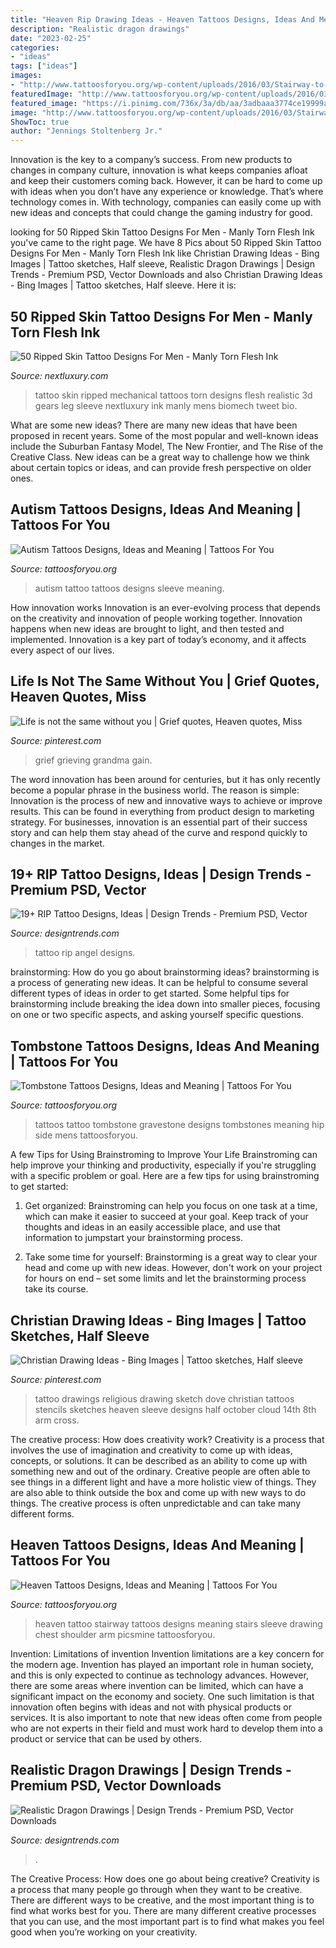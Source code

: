 ```yaml
---
title: "Heaven Rip Drawing Ideas - Heaven Tattoos Designs, Ideas And Meaning"
description: "Realistic dragon drawings"
date: "2023-02-25"
categories:
- "ideas"
tags: ["ideas"]
images:
- "http://www.tattoosforyou.org/wp-content/uploads/2016/03/Stairway-to-Heaven-Tattoo.jpg"
featuredImage: "http://www.tattoosforyou.org/wp-content/uploads/2016/03/Stairway-to-Heaven-Tattoo.jpg"
featured_image: "https://i.pinimg.com/736x/3a/db/aa/3adbaaa3774ce19999aa00ce7453eb8e--missing-loved-ones-angels-in-heaven.jpg"
image: "http://www.tattoosforyou.org/wp-content/uploads/2016/03/Stairway-to-Heaven-Tattoo.jpg"
ShowToc: true
author: "Jennings Stoltenberg Jr."
---
```



Innovation is the key to a company’s success. From new products to changes in company culture, innovation is what keeps companies afloat and keep their customers coming back. However, it can be hard to come up with ideas when you don’t have any experience or knowledge. That’s where technology comes in. With technology, companies can easily come up with new ideas and concepts that could change the gaming industry for good.

	

		
looking for 50 Ripped Skin Tattoo Designs For Men - Manly Torn Flesh Ink you've came to the right page. We have 8 Pics about 50 Ripped Skin Tattoo Designs For Men - Manly Torn Flesh Ink like Christian Drawing Ideas - Bing Images | Tattoo sketches, Half sleeve, Realistic Dragon Drawings | Design Trends - Premium PSD, Vector Downloads and also Christian Drawing Ideas - Bing Images | Tattoo sketches, Half sleeve. Here it is:
		
    
## 50 Ripped Skin Tattoo Designs For Men - Manly Torn Flesh Ink

<img loading=lazy src="http://nextluxury.com/wp-content/uploads/mens-ripped-skin-tattoo-with-realistic-3d-mechanical-gears-on-leg.jpg" onerror="this.onerror=null;this.src='https://tse4.mm.bing.net/th?id=OIP.UR95X0e5u10M-tJ90bMOhgHaKJ&amp;pid=15.1';" alt="50 Ripped Skin Tattoo Designs For Men - Manly Torn Flesh Ink">

_Source: nextluxury.com_

>tattoo skin ripped mechanical tattoos torn designs flesh realistic 3d gears leg sleeve nextluxury ink manly mens biomech tweet bio. 

	

What are some new ideas?
There are many new ideas that have been proposed in recent years. Some of the most popular and well-known ideas include the Suburban Fantasy Model, The New Frontier, and The Rise of the Creative Class. New ideas can be a great way to challenge how we think about certain topics or ideas, and can provide fresh perspective on older ones.

    
## Autism Tattoos Designs, Ideas And Meaning | Tattoos For You

<img loading=lazy src="https://www.tattoosforyou.org/wp-content/uploads/2014/02/Autism-Tattoos-for-Men.jpg" onerror="this.onerror=null;this.src='https://tse1.mm.bing.net/th?id=OIP.-Azuy975QEQpjIk2Vp5b_wDYEg&amp;pid=15.1';" alt="Autism Tattoos Designs, Ideas and Meaning | Tattoos For You">

_Source: tattoosforyou.org_

>autism tattoo tattoos designs sleeve meaning. 

	

How innovation works
Innovation is an ever-evolving process that depends on the creativity and innovation of people working together. Innovation happens when new ideas are brought to light, and then tested and implemented. Innovation is a key part of today’s economy, and it affects every aspect of our lives.

    
## Life Is Not The Same Without You | Grief Quotes, Heaven Quotes, Miss

<img loading=lazy src="https://i.pinimg.com/736x/3a/db/aa/3adbaaa3774ce19999aa00ce7453eb8e--missing-loved-ones-angels-in-heaven.jpg" onerror="this.onerror=null;this.src='https://tse3.mm.bing.net/th?id=OIP.mCs8gNTxyDp8g072z1X2mQHaJo&amp;pid=15.1';" alt="Life is not the same without you | Grief quotes, Heaven quotes, Miss">

_Source: pinterest.com_

>grief grieving grandma gain. 

	

The word innovation has been around for centuries, but it has only recently become a popular phrase in the business world. The reason is simple: Innovation is the process of new and innovative ways to achieve or improve results. This can be found in everything from product design to marketing strategy. For businesses, innovation is an essential part of their success story and can help them stay ahead of the curve and respond quickly to changes in the market.

    
## 19+ RIP Tattoo Designs, Ideas | Design Trends - Premium PSD, Vector

<img loading=lazy src="https://images.designtrends.com/wp-content/uploads/2016/02/25053526/Angel-Tattoo-Design.jpg" onerror="this.onerror=null;this.src='https://tse3.mm.bing.net/th?id=OIP.oekCUXMrrD3eR1hjGRuxYQHaHa&amp;pid=15.1';" alt="19+ RIP Tattoo Designs, Ideas | Design Trends - Premium PSD, Vector">

_Source: designtrends.com_

>tattoo rip angel designs. 

	

brainstorming: How do you go about brainstorming ideas?
brainstorming is a process of generating new ideas. It can be helpful to consume several different types of ideas in order to get started. Some helpful tips for brainstorming include breaking the idea down into smaller pieces, focusing on one or two specific aspects, and asking yourself specific questions.

    
## Tombstone Tattoos Designs, Ideas And Meaning | Tattoos For You

<img loading=lazy src="https://www.tattoosforyou.org/wp-content/uploads/2016/02/Tattoos-of-Tombstones.jpg" onerror="this.onerror=null;this.src='https://tse1.mm.bing.net/th?id=OIP.JJ5aDqGgCnlu3HTNiPlgLQHaJ4&amp;pid=15.1';" alt="Tombstone Tattoos Designs, Ideas and Meaning | Tattoos For You">

_Source: tattoosforyou.org_

>tattoos tattoo tombstone gravestone designs tombstones meaning hip side mens tattoosforyou. 

	

A few Tips for Using Brainstroming to Improve Your Life
Brainstroming can help improve your thinking and productivity, especially if you're struggling with a specific problem or goal. Here are a few tips for using brainstroming to get started: 
1. Get organized: Brainstroming can help you focus on one task at a time, which can make it easier to succeed at your goal. Keep track of your thoughts and ideas in an easily accessible place, and use that information to jumpstart your brainstorming process. 

2. Take some time for yourself: Brainstorming is a great way to clear your head and come up with new ideas. However, don't work on your project for hours on end – set some limits and let the brainstorming process take its course. 


    
## Christian Drawing Ideas - Bing Images | Tattoo Sketches, Half Sleeve

<img loading=lazy src="https://i.pinimg.com/736x/35/70/4a/35704a62758daa34fe3c5d498d7934df--sketch-tattoo-tattoo-drawings.jpg" onerror="this.onerror=null;this.src='https://tse3.mm.bing.net/th?id=OIP.9bdfVs6rJJxSCY-f-7kPmAHaKe&amp;pid=15.1';" alt="Christian Drawing Ideas - Bing Images | Tattoo sketches, Half sleeve">

_Source: pinterest.com_

>tattoo drawings religious drawing sketch dove christian tattoos stencils sketches heaven sleeve designs half october cloud 14th 8th arm cross. 

	

The creative process: How does creativity work?
Creativity is a process that involves the use of imagination and creativity to come up with ideas, concepts, or solutions. It can be described as an ability to come up with something new and out of the ordinary. Creative people are often able to see things in a different light and have a more holistic view of things. They are also able to think outside the box and come up with new ways to do things. The creative process is often unpredictable and can take many different forms.

    
## Heaven Tattoos Designs, Ideas And Meaning | Tattoos For You

<img loading=lazy src="http://www.tattoosforyou.org/wp-content/uploads/2016/03/Stairway-to-Heaven-Tattoo.jpg" onerror="this.onerror=null;this.src='https://tse2.mm.bing.net/th?id=OIP.0xTWpC8kbBD3dK_gNds9dAHaHo&amp;pid=15.1';" alt="Heaven Tattoos Designs, Ideas and Meaning | Tattoos For You">

_Source: tattoosforyou.org_

>heaven tattoo stairway tattoos designs meaning stairs sleeve drawing chest shoulder arm picsmine tattoosforyou. 

	

Invention: Limitations of invention
Invention limitations are a key concern for the modern age. Invention has played an important role in human society, and this is only expected to continue as technology advances. However, there are some areas where invention can be limited, which can have a significant impact on the economy and society. One such limitation is that innovation often begins with ideas and not with physical products or services. It is also important to note that new ideas often come from people who are not experts in their field and must work hard to develop them into a product or service that can be used by others.

    
## Realistic Dragon Drawings | Design Trends - Premium PSD, Vector Downloads

<img loading=lazy src="https://images.designtrends.com/wp-content/uploads/2016/03/04134900/Beautiful-Dragon-Drawing.jpg" onerror="this.onerror=null;this.src='https://tse2.mm.bing.net/th?id=OIP.ZtSIeHGEu6XXUGUdpXRKngHaF2&amp;pid=15.1';" alt="Realistic Dragon Drawings | Design Trends - Premium PSD, Vector Downloads">

_Source: designtrends.com_

>. 

	

The Creative Process: How does one go about being creative?
Creativity is a process that many people go through when they want to be creative. There are different ways to be creative, and the most important thing is to find what works best for you. There are many different creative processes that you can use, and the most important part is to find what makes you feel good when you’re working on your creativity.

